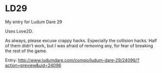 LD29
====

My entry for Ludum Dare 29

Uses Love2D.

As always, please excuse crappy hacks. Especially the collision hacks. Half of them didn't work, but I was afraid of removing any, for fear of breaking the rest of the game.

Entry: http://www.ludumdare.com/compo/ludum-dare-29/24096/?action=preview&uid=24096
